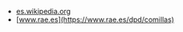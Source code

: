 * [es.wikipedia.org](https://es.wikipedia.org/wiki/Comillas)
* [www.rae.es](https://www.rae.es/dpd/comillas)
